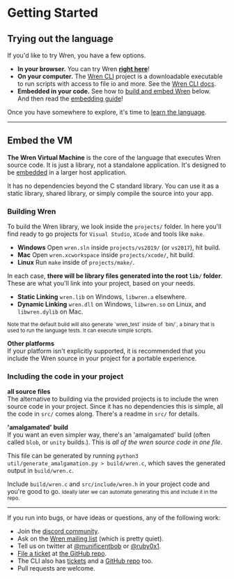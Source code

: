 # Getting Started

## Trying out the language

If you'd like to try Wren, you have a few options.

 *  **In your browser.** You can try Wren **[right here](./try/)**!
 *  **On your computer.** The [Wren CLI](cli) project is a downloadable executable
      to run scripts with access to file io and more. See the [Wren CLI docs](cli).
 * **Embedded in your code.** See how to [build and embed Wren](#embed-the-vm) below.   
    And then read the [embedding guide](embedding)!

Once you have somewhere to explore, it's time to [learn the
language](syntax.html).

---

## Embed the VM

**The Wren Virtual Machine** is the core of the language that executes Wren
    source code. It is just a library, not a standalone application. It's
    designed to be [embedded][] in a larger host application.

It has no dependencies beyond the C standard library.
You can use it as a static library, shared library, or simply compile the source into your app.

### Building Wren

To build the Wren library, we look inside the `projects/` folder.
In here you'll find ready to go projects for `Visual Studio`, `XCode` and tools like `make`.

 * **Windows** Open `wren.sln` inside `projects/vs2019/` (or `vs2017`), hit build.
 * **Mac** Open `wren.xcworkspace` inside `projects/xcode/`, hit build.
 * **Linux** Run `make` inside of `projects/make/`.

In each case, **there will be library files generated into the root `lib/` folder**.   
These are what you'll link into your project, based on your needs.

* **Static Linking** `wren.lib` on Windows, `libwren.a` elsewhere.
* **Dynamic Linking** `wren.dll` on Windows, `libwren.so` on Linux, and `libwren.dylib` on Mac.

<small>
  Note that the default build will also generate `wren_test` inside of `bin/`,   
  a binary that is used to run the language tests. It can execute simple scripts.
</small>

**Other platforms**   
If your platform isn't explicitly supported,
it is recommended that you include the Wren source
in your project for a portable experience.

### Including the code in your project

**all source files**   
The alternative to building via the provided projects is to include the wren source code in your project.
Since it has no dependencies this is simple, all the code in `src/` comes along. There's a readme in `src/` for details.

**'amalgamated' build**   
If you want an even simpler way, there's an 'amalgamated' build (often called `blob`, or `unity` builds.).
This is _all of the wren source code in one file_.

This file can be generated by running `python3 util/generate_amalgamation.py > build/wren.c`, 
which saves the generated output in `build/wren.c`.

Include `build/wren.c` and `src/include/wren.h` in your project code and you're good to go.
<small>Ideally later we can automate generating this and include it in the repo.</small>

---

[embedded]: embedding

If you run into bugs, or have ideas or questions, any of
the following work:

 *  Join the [discord community][discord].
 *  Ask on the [Wren mailing list][list] (which is pretty quiet).
 *  Tell us on twitter at [@munificentbob][twitter] or [@ruby0x1][twitter0x1].
 *  [File a ticket][issue] at [the GitHub repo][repo].
 *  The CLI also has [tickets][issue_cli] and a [GitHub repo][repo_cli] too.
 *  Pull requests are welcome.

[discord]: https://discord.gg/Kx6PxSX
[list]: https://groups.google.com/forum/#!forum/wren-lang
[twitter]: https://twitter.com/intent/user?screen_name=munificentbob
[twitter0x1]: https://twitter.com/intent/user?screen_name=ruby0x1
[issue]: https://github.com/wren-lang/wren/issues
[repo]: https://github.com/wren-lang/wren
[issue_cli]: https://github.com/wren-lang/wren-cli/issues
[repo_cli]: https://github.com/wren-lang/wren-cli

